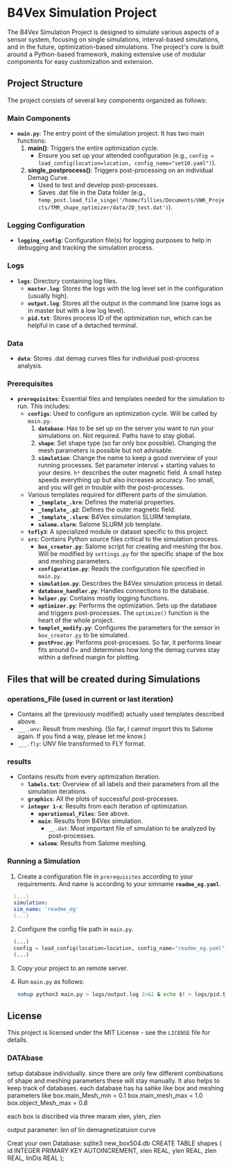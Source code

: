 
# B4Vex Simulation Project

The B4Vex Simulation Project is designed to simulate various aspects of a sensor system, focusing on single simulations, interval-based simulations, and in the future, optimization-based simulations. The project's core is built around a Python-based framework, making extensive use of modular components for easy customization and extension.

## Project Structure

The project consists of several key components organized as follows:

### Main Components

- **`main.py`**: The entry point of the simulation project. It has two main functions:
  1. **main()**: Triggers the entire optimization cycle.
     - Ensure you set up your attended configuration (e.g., `config = load_config(location=location, config_name="set10.yaml")`).
  2. **single_postprocess()**: Triggers post-processing on an individual Demag Curve.
     - Used to test and develop post-processes.
     - Saves .dat file in the Data folder (e.g., `temp_post.load_file_singe('/home/fillies/Documents/UWK_Projects/TMR_shape_optimizer/data/2D_test.dat')`).

### Logging Configuration

- **`logging_config`**: Configuration file(s) for logging purposes to help in debugging and tracking the simulation process.

### Logs

- **`logs`**: Directory containing log files.
  - **`master.log`**: Stores the logs with the log level set in the configuration (usually high).
  - **`output.log`**: Stores all the output in the command line (same logs as in master but with a low log level).
  - **`pid.txt`**: Stores process ID of the optimization run, which can be helpful in case of a detached terminal.

### Data

- **`data`**: Stores .dat demag curves files for individual post-process analysis.

### Prerequisites

- **`prerequisites`**: Essential files and templates needed for the simulation to run. This includes:
  - **`configs`**: Used to configure an optimization cycle. Will be called by `main.py`.
    1. **`database`**: Has to be set up on the server you want to run your simulations on. Not required. Paths have to stay global.
    2. **`shape`**: Set shape type (so far only box possible). Changing the mesh parameters is possible but not advisable.
    3. **`simulation`**: Change the name to keep a good overview of your running processes. Set parameter interval + starting values to your desire. `h*` describes the outer magnetic field. A small hstep speeds everything up but also increases accuracy. Too small, and you will get in trouble with the post-processes.
  - Various templates required for different parts of the simulation.
    - **`_template_.krn`**: Defines the material properties.
    - **`_template_.p2`**: Defines the outer magnetic field.
    - **`_template_.slurm`**: B4Vex simulation SLURM template.
    - **`salome.slurm`**: Salome SLURM job template.
  - **`tofly3`**: A specialized module or dataset specific to this project.
  - **`src`**: Contains Python source files critical to the simulation process.
    - **`box_creator.py`**: Salome script for creating and meshing the box. Will be modified by `settings.py` for the specific shape of the box and meshing parameters.
    - **`configuration.py`**: Reads the configuration file specified in `main.py`.
    - **`simulation.py`**: Describes the B4Vex simulation process in detail.
    - **`database_handler.py`**: Handles connections to the database.
    - **`helper.py`**: Contains mostly logging functions.
    - **`optimizer.py`**: Performs the optimization. Sets up the database and triggers post-processes. The `optimize()` function is the heart of the whole project.
    - **`templet_modify.py`**: Configures the parameters for the sensor in `box_creator.py` to be simulated.
    - **`postProc.py`**: Performs post-processes. So far, it performs linear fits around 0+ and determines how long the demag curves stay within a defined margin for plotting.

## Files that will be created during Simulations

### operations_File (used in current or last iteration)
- Contains all the (previously modified) actually used templates described above.
- `___.unv`: Result from meshing. (So far, I cannot import this to Salome again. If you find a way, please let me know.)
- `___.fly`: UNV file transformed to FLY format.

### results
- Contains results from every optimization iteration.
  - **`labels.txt`**: Overview of all labels and their parameters from all the simulation iterations.
  - **`graphics`**: All the plots of successful post-processes.
  - **`integer 1-x`**: Results from each iteration of optimization.
    - **`operationsal_Files`**: See above.
    - **`main`**: Results from B4Vex simulation.
      - `__.dat`: Most important file of simulation to be analyzed by post-processes.
    - **`salome`**: Results from Salome meshing.



### Running a Simulation

1. Create a configuration file in `prerequisites` according to your requirements. And name is according to your simname **`readme_eg.yaml`**.
  ```yaml
    (...)
    simulation:
    sim_name: 'readme_eg'
    (...)
  ```

2. Configure the config file path in `main.py`.
  ```py
    (...)
    config = load_config(location=location, config_name="readme_eg.yaml")
    (...)
  ```

3. Copy your project to an remote server.

4. Run `main.py` as follows:
   ```sh
   nohup python3 main.py > logs/output.log 2>&1 & echo $! > logs/pid.txt &
   ```




## License

This project is licensed under the MIT License - see the `LICENSE` file for details.




### DATAbase
setup database individually. since there are only few different combinations of shape and meshing parameters these will stay manually. It also helps to keep track of databases.
each database has ha sahke like box and meshing parameters like 
box.main_Mesh_min = 0.1
box.main_mesh_max = 1.0
box.object_Mesh_max = 0.8

each box is discribed via three maram xlen, ylen, zlen

output parameter:
len of lin demagnetizatuion curve

Creat your own Database:
sqlite3 new_box504.db
CREATE TABLE shapes (
    id INTEGER PRIMARY KEY AUTOINCREMENT,
    xlen REAL,
    ylen REAL,
    zlen REAL,
    linDis REAL
);


